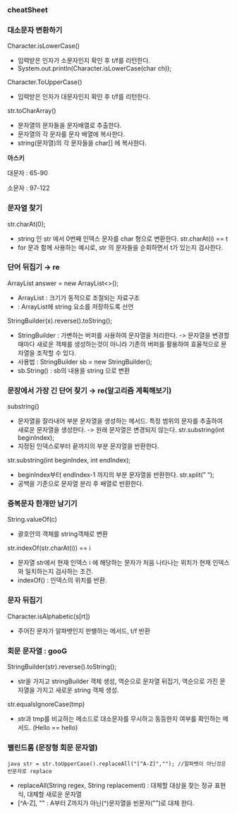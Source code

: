 ### cheatSheet

### 대소문자 변환하기

Character.isLowerCase()
- 입력받은 인자가 소문자인지 확인 후 t/f를 리턴한다.
- System.out.println(Character.isLowerCase(char ch));

Character.ToUpperCase()
- 입력받은 인자가 대문자인지 확인 후 t/f를 리턴한다.

str.toCharArray()
- 문자열의 문자들을 문자배열로 추출한다.
- 문자열의 각 문자를 문자 배열에 복사한다.
- string(문자열)의 각 문자들을 char[] 에 복사한다.

**아스키**

대문자 : 65-90

소문자 : 97-122

### 문자열 찾기
str.charAt(0);
- string 인 str 에서 0번째 인덱스 문자를 char 형으로 변환한다.
str.charAt(i) == t
- for 문과 함께 사용하는 예시로, str 의 문자들을 순회하면서 t가 있는지 검사한다.

### 단어 뒤집기 → re
ArrayList<String> answer = new ArrayList<>();
- ArrayList : 크기가 동적으로 조절되는 자료구조
- <String> : ArrayList에 string 요소를 저장하도록 선언

StringBuilder(x).reverse().toString();
- StringBuilder : 가변하는 버퍼를 사용하여 문자열을 처리한다. -> 문자열을 변경할때마다 새로운 객체를 생성하는것이 아니라 기존의 버퍼를 활용하여 효율적으로 문자열을 조작할 수 있다.
- 사용법 : StringBuilder sb = new StringBuilder();
- sb.String() : sb의 내용을 string 으로 변환

### 문장에서 가장 긴 단어 찾기 → re(알고리즘 계획해보기)
substring()
- 문자열을 잘라내어 부분 문자열을 생성하는 메서드. 특정 범위의 문자를 추출하여 새로운 문자열을 생성한다. -> 원래 문자열은 변경되지 않는다.
str.substring(int beginIndex);
- 지정된 인덱스로부터 끝까지의 부분 문자열을 반환한다.

str.substring(int beginIndex, int endIndex);
- beginIndex부터 endIndex-1 까지의 부분 문자열을 반환한다.
str.split(” “);
- 공백을 기준으로 문자열 분리 후 배열로 반환한다.

### 중복문자 한개만 남기기

String.valueOf(c)
- 괄호안의 객체를 string객체로 변환

str.indexOf(str.charAt(i)) == i
- 문자열 str에서 현재 인덱스 i 에 해당하는 문자가 처음 나타나는 위치가 현재 인덱스와 일치하는지 검사하는 조건.
- indexOf() : 인덱스의 위치를 반환.

### 문자 뒤집기
Character.isAlphabetic(s[rt])
- 주어진 문자가 알파벳인지 판별하는 메서드, t/f 반환

### 회문 문자열 : gooG
StringBuilder(str).reverse().toString();
- str을 가지고 stringBuilder 객체 생성, 역순으로 문자열 뒤집기, 역순으로 가진 문자열을 가지고 새로운 string 객체 생성.

str.equalsIgnoreCase(tmp)
- str과 tmp를 비교하는 메소드로 대소문자를 무시하고 동등한지 여부를 확인하는 메서드. (Hello == hello)

### 팰린드롬 (문장형 회문 문자열)
``` java str = str.toUpperCase().replaceAll("[^A-Z]",""); //알파벳이 아닌것은 빈문자로 replace ```
- replaceAll(String regex, String replacement) : 대체할 대상을 찾는 정규 표현식, 대체할 새로운 문자열
- [^A-Z], "" : A부터 Z까지가 아닌(^)문자열을 빈문자("")로 대체 한다.